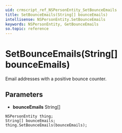 ```yaml
---
uid: crmscript_ref_NSPersonEntity_SetBounceEmails
title: SetBounceEmails(String[] bounceEmails)
intellisense: NSPersonEntity.SetBounceEmails
keywords: NSPersonEntity, GetBounceEmails
so.topic: reference
---
```


# SetBounceEmails(String[] bounceEmails)

Email addresses with a positive bounce counter.

## Parameters

* **bounceEmails** String[]

```crmscript
NSPersonEntity thing;
String[] bounceEmails;
thing.SetBounceEmails(bounceEmails);
```

